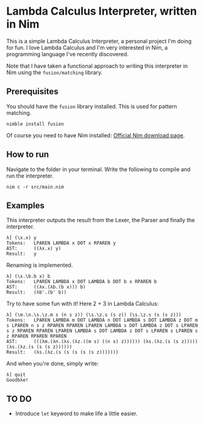 # Lambda Calculus Interpreter, written in Nim
This is a simple Lambda Calculus Interpreter, a personal project I'm doing for fun. I love Lambda Calculus and I'm very interested in Nim, a programming language I've recently discovered.

Note that I have taken a functional approach to writing this interpreter in Nim using the `fusion/matching` library.

## Prerequisites
You should have the `fusion` library installed. This is used for pattern matching.
```
nimble install fusion
```

Of course you need to have Nim installed: [Official Nim download page](https://nim-lang.org/install.html).

## How to run
Navigate to the folder in your terminal. Write the following to compile and run the interpreter.
```
nim c -r src/main.nim 
```

## Examples
This interpreter outputs the result from the Lexer, the Parser and finally the interpreter.
```
λ] (\x.x) y
Tokens:   LPAREN LAMBDA x DOT x RPAREN y 
AST:      ((λx.x) y)
Result:   y
```

Renaming is implemented.
```
λ] (\x.\b.b x) b
Tokens:   LPAREN LAMBDA x DOT LAMBDA b DOT b x RPAREN b 
AST:      ((λx.(λb.(b x))) b)
Result:   (λb'.(b' b))
```

Try to have some fun with it! Here 2 + 3 in Lambda Calculus:
```
λ] (\m.\n.\s.\z.m s (n s z)) (\s.\z.s (s z)) (\s.\z.s (s (s z)))
Tokens:   LPAREN LAMBDA m DOT LAMBDA n DOT LAMBDA s DOT LAMBDA z DOT m s LPAREN n s z RPAREN RPAREN LPAREN LAMBDA s DOT LAMBDA z DOT s LPAREN s z RPAREN RPAREN LPAREN LAMBDA s DOT LAMBDA z DOT s LPAREN s LPAREN s z RPAREN RPAREN RPAREN 
AST:      (((λm.(λn.(λs.(λz.((m s) ((n s) z)))))) (λs.(λz.(s (s z))))) (λs.(λz.(s (s (s z))))))
Result:   (λs.(λz.(s (s (s (s (s z)))))))
```

And when you're done, simply write:
```
λ] quit
Goodbλe!
```

## TO DO
- Introduce `let` keyword to make life a little easier.